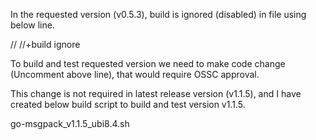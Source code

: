 In the requested version (v0.5.3), build is ignored (disabled) in file using below line.

// //+build ignore

To build and test requested version we need to make code change (Uncomment above line), that would require OSSC approval.

This change is not required in latest release version (v1.1.5), and I have created below build script to build and test version v1.1.5.

go-msgpack_v1.1.5_ubi8.4.sh


